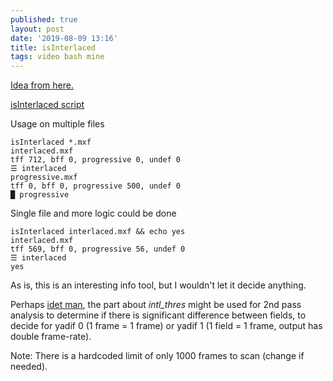 ```yaml
---
published: true
layout: post
date: '2019-08-09 13:16'
title: isInterlaced
tags: video bash mine
---
```

[Idea from here.](http://www.aktau.be/2013/09/22/detecting-interlaced-video-with-ffmpeg/)

[isInterlaced script](https://raw.githubusercontent.com/brontosaurusrex/bucentaur/master/bin/isInterlaced)

Usage on multiple files

    isInterlaced *.mxf                   
    interlaced.mxf
    tff 712, bff 0, progressive 0, undef 0
    ☰ interlaced
    progressive.mxf
    tff 0, bff 0, progressive 500, undef 0
    █ progressive

Single file and more logic could be done

    isInterlaced interlaced.mxf && echo yes
    interlaced.mxf
    tff 569, bff 0, progressive 56, undef 0
    ☰ interlaced
    yes
    
As is, this is an interesting info tool, but I wouldn't let it decide anything.  

Perhaps [idet man](https://ffmpeg.org/ffmpeg-filters.html#idet), the part about *intl_thres* might be used for 2nd pass analysis to determine if there is significant difference between fields, to decide for yadif 0 (1 frame = 1 frame) or yadif 1 (1 field = 1 frame, output has double frame-rate).

Note: There is a hardcoded limit of only 1000 frames to scan (change if needed).
